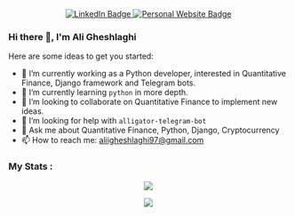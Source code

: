 <div id="header" align="center">
  <div id="badges">
    <a href="https://www.linkedin.com/in/aligh97">
      <img src="https://img.shields.io/badge/LinkedIn-blue?style=for-the-badge&logo=linkedin&logoColor=white" alt="LinkedIn Badge"/>
    </a>
    <a href="http://135.181.30.32:3000/">
      <img src="https://img.shields.io/badge/Personal Website-green?style=for-the-badge&logoColor=white" alt="Personal Website Badge"/>
    </a>
  </div>
</div>

### Hi there 👋, I'm Ali Gheshlaghi

Here are some ideas to get you started:

- 🔭 I’m currently working as a Python developer, interested in Quantitative Finance, Django framework and Telegram bots.
- 🌱 I’m currently learning `python` in more depth. 
- 👯 I’m looking to collaborate on Quantitative Finance to implement new ideas.
- 🤔 I’m looking for help with `alligator-telegram-bot`
- 💬 Ask me about Quantitative Finance, Python, Django, Cryptocurrency
- 📫 How to reach me: aliigheshlaghi97@gmail.com

### My Stats :
<p align="center">
  <img src="https://github-readme-stats.vercel.app/api?username=aligheshlaghi97&show_icons=true&theme=omni"/>
</p>

<p align="center">
  <img src="https://github-readme-stats.vercel.app/api/top-langs/?username=aligheshlaghi97&layout=compact&theme=vision-friendly-dark"/>
</p>
